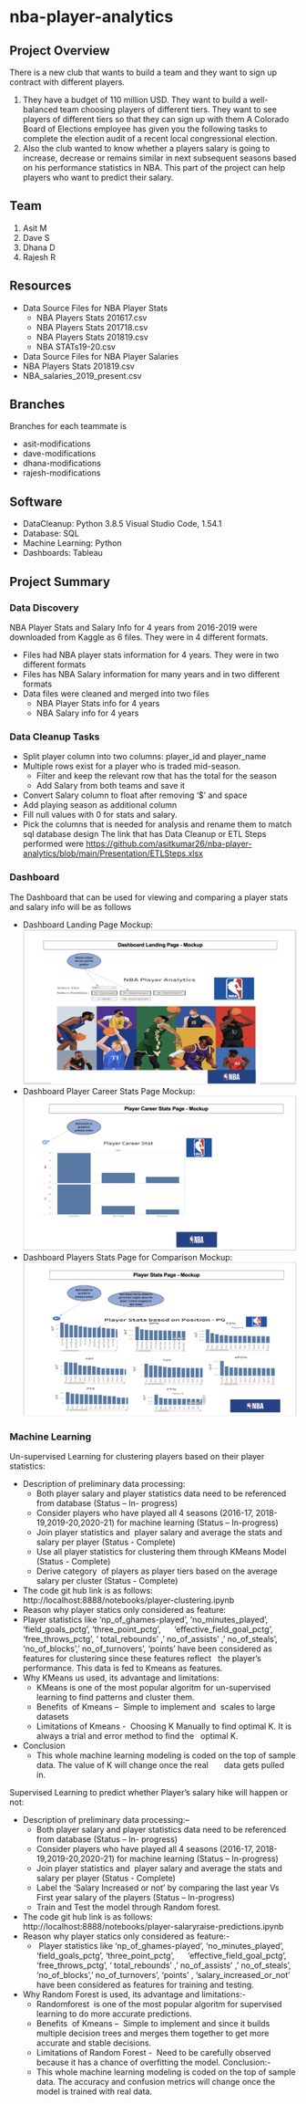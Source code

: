 # nba-player-analytics

## Project Overview
There is a new club that wants to build a team and they want to sign up contract with different players.
1. They have a budget of 110 million USD. They want to build a well-balanced team choosing players of different tiers. They want to see players of different tiers so that they can sign up with them
A Colorado Board of Elections employee has given you the following tasks to complete the election audit of a recent local congressional election. 
2. Also the club wanted to know whether a players salary is going to increase, decrease or remains similar in next subsequent seasons based on his performance statistics in NBA. This part of the project can help players who want to predict their salary. 

## Team
1. Asit M
2. Dave S
3. Dhana D
4. Rajesh R

## Resources 
- Data Source Files for NBA Player Stats
  - NBA Players Stats 201617.csv
  - NBA Players Stats 201718.csv
  - NBA Players Stats 201819.csv
  - NBA STATs19-20.csv
- Data Source Files for NBA Player Salaries
 - NBA Players Stats 201819.csv
 - NBA_salaries_2019_present.csv

## Branches
Branches for each teammate is 
- asit-modifications
- dave-modifications
- dhana-modifications
- rajesh-modifications

## Software
- DataCleanup: Python 3.8.5 Visual Studio Code, 1.54.1
- Database: SQL
- Machine Learning: Python
- Dashboards: Tableau

## Project Summary
### Data Discovery
NBA Player Stats and Salary Info for 4 years from 2016-2019 were downloaded from Kaggle as 6 files. They were in 4 different formats. 
- Files had NBA player stats information for 4 years. They were in two different formats
- Files has NBA Salary information for many years and in two different formats
- Data files were cleaned and merged into two files 
 	- NBA Player Stats info for 4 years
	- NBA Salary info for 4 years
### Data Cleanup Tasks
- Split player column into two columns: player_id and player_name 
- Multiple rows exist for a player who is traded mid-season. 
    - Filter and keep the relevant row that has the total for the season
    - Add Salary from both teams and save it
- Convert Salary column to float after removing ‘$’ and space
- Add playing season as additional column
- Fill null values with 0 for stats and salary. 
- Pick the columns that is needed for analysis and rename them to match sql database design
The link that has Data Cleanup or ETL Steps performed were https://github.com/asitkumar26/nba-player-analytics/blob/main/Presentation/ETLSteps.xlsx

### Dashboard
The Dashboard that can be used for viewing and comparing a player stats and salary info will be as follows 
- Dashboard Landing Page Mockup: ![LandingPageMockup](Analysis/Dashboards/DashboardLandingPageMockup.png)
- Dashboard Player Career Stats Page Mockup: ![PlayerCareerStatsPageMockup](Analysis/Dashboards/PlayerCareerStatsMockup.png)
- Dashboard Players Stats Page for Comparison Mockup: ![PlayerStatsPageMockup](Analysis/Dashboards/PlayerStatsMockup.png)

### Machine Learning
Un-supervised Learning for clustering players based on their player statistics:
- Description of preliminary data processing:
	- Both player salary and player statistics data need to be referenced from database (Status – In- progress)
	- Consider players who have played all 4 seasons (2016-17, 2018-19,2019-20,2020-21) for machine learning (Status – In-progress)
	- Join player statistics and  player salary and average the stats and salary per player (Status - Complete)
	- Use all player statistics for clustering them through KMeans Model (Status - Complete)
	- Derive category  of players as player tiers based on the average salary per cluster (Status - Complete)
- The code git hub link is as follows:
  http://localhost:8888/notebooks/player-clustering.ipynb
 - Reason why player statics only considered as feature:
  - Player statistics like ‘np_of_ghames-played’, ‘no_minutes_played’, ‘field_goals_pctg’, ‘three_point_pctg’,      ‘effective_field_goal_pctg’,  ‘free_throws_pctg’, ‘ total_rebounds’ ,’ no_of_assists’ ,’ no_of_steals’,
  ‘no_of_blocks’,’ no_of_turnovers’, ‘points’ have been considered as features for clustering since these features reflect 
  the player’s performance. This data is fed to Kmeans as features. 
- Why KMeans us used, its advantage and limitations:
	- KMeans is one of the most popular algoritm for un-supervised learning to find patterns and cluster them. 
	- Benefits  of Kmeans –  Simple to implement and  scales to large datasets
	- Limitations of Kmeans -  Choosing K Manually to find optimal K. It is always a trial and error method to find the   optimal K. 
- Conclusion
  - This whole machine learning modeling is coded on the top of sample data. The value of K will change once the real       data gets pulled   in.

Supervised Learning to predict whether Player’s salary hike will happen or not: 
- Description of preliminary data processing:– 
	- Both player salary and player statistics data need to be referenced from database (Status – In- progress)
	- Consider players who have played all 4 seasons (2016-17, 2018-19,2019-20,2020-21) for machine learning (Status – In-progress)
	- Join player statistics and  player salary and average the stats and salary per player (Status - Complete)
	- Label the ‘Salary Increased or not’ by comparing the last year Vs First year salary of the players (Status – In-progress)
	- Train and Test the model through Random forest. 
- The code git hub link is as follows:  http://localhost:8888/notebooks/player-salaryraise-predictions.ipynb
- Reason why player statics only considered as feature:-
	-  Player statistics like ‘np_of_ghames-played’, ‘no_minutes_played’, ‘field_goals_pctg’, ‘three_point_pctg’,      ‘effective_field_goal_pctg’,  ‘free_throws_pctg’, ‘ total_rebounds’ ,’ no_of_assists’ ,’ no_of_steals’,
  ‘no_of_blocks’,’ no_of_turnovers’, ‘points’ , ‘salary_increased_or_not’ have been considered as features for training and testing.
- Why Random Forest is used, its advantage and limitations:- 
	- Randomforest  is one of the most popular algoritm for supervised learning to do more accurate predictions.
	- Benefits  of Kmeans –  Simple to implement and since it builds multiple decision trees and merges them together to get more accurate and stable decisions.
	- Limitations of Random Forest -  Need to be carefully observed because it has a chance of overfitting the model.
Conclusion:- 
	- This whole machine learning modeling is coded on the top of sample data. The accuracy and confusion metrics will change once the model is trained with real data.

  
